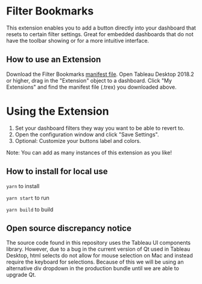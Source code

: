 # Filter Bookmarks
This extension enables you to add a button directly into your dashboard that resets to certain filter settings. Great for embedded dashboards that do not have the toolbar showing or for a more intuitive interface.

## How to use an Extension
Download the Filter Bookmarks [manifest file](https://extensiongallery.tableau.com/products/29). Open Tableau Desktop 2018.2 or higher, drag in the "Extension" object to a dashboard. Click "My Extensions" and find the manifest file (.trex) you downloaded above.

# Using the Extension
1. Set your dashboard filters they way you want to be able to revert to.
2. Open the configuration window and click "Save Settings".
3. Optional: Customize your buttons label and colors.

Note: You can add as many instances of this extension as you like!

## How to install for local use
`yarn` to install

`yarn start` to run

`yarn build` to build

## Open source discrepancy notice
The source code found in this repository uses the Tableau UI components library. However, due to a bug in the current version of Qt used in Tableau Desktop, html selects do not allow for mouse selection on Mac and instead require the keyboard for selections. Because of this we will be using an alternative div dropdown in the production bundle until we are able to upgrade Qt.
